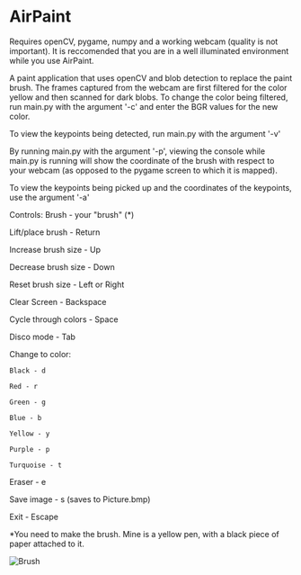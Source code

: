 # AirPaint
Requires openCV, pygame, numpy and a working webcam (quality is not important).
It is reccomended that you are in a well illuminated environment while you use
AirPaint.

A paint application that uses openCV and blob detection to replace the paint brush.
The frames captured from the webcam are first filtered for the color yellow and then
scanned for dark blobs. To change the color being filtered, run main.py with the 
argument '-c' and enter the BGR values for the new color.

To view the keypoints being detected, run main.py with the argument '-v'
  
By running main.py with the argument '-p', viewing the console while main.py is running 
will show the coordinate of the brush with respect to your webcam 
(as opposed to the pygame screen to which it is mapped).

To view the keypoints being picked up and the coordinates of the keypoints, use the 
argument '-a'

Controls:
  Brush - your "brush" (*)
  
  Lift/place brush - Return
  
  Increase brush size - Up
  
  Decrease brush size - Down
  
  Reset brush size - Left or Right

  Clear Screen - Backspace

  Cycle through colors - Space
  
  Disco mode - Tab
  
  Change to color:	
  
  	Black - d
  	
  	Red - r
  	
  	Green - g
  	
  	Blue - b
  	
  	Yellow - y
  	
  	Purple - p
  	
  	Turquoise - t

  Eraser - e
  
  Save image - s (saves to Picture.bmp)

  Exit - Escape 
  

*You need to make the brush. Mine is a yellow pen, with a black piece of paper attached to it.

![Brush](http://i.imgur.com/K6bKWJx.jpg "Brush")


